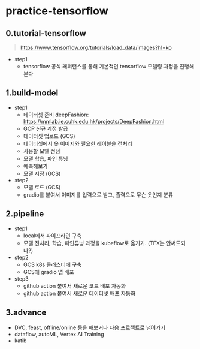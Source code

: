 # practice-tensorflow

## 0.tutorial-tensorflow
> https://www.tensorflow.org/tutorials/load_data/images?hl=ko

* step1 
    - tensorflow 공식 래퍼런스를 통해 기본적인 tensorflow 모델링 과정을 진행해본다

## 1.build-model

* step1
	- 데이터셋 준비 deepFashion: https://mmlab.ie.cuhk.edu.hk/projects/DeepFashion.html
	- GCP 신규 계정 발급
	- 데이터셋 업로드 (GCS)
	- 데이터셋에서 옷 이미지와 필요한 레이블을 전처리
	- 사용할 모델 선정
	- 모델 학습, 파인 튜닝
	- 예측해보기
	- 모델 저장 (GCS)
* step2
	- 모델 로드 (GCS)
	- gradio를 붙여서 이미지를 입력으로 받고, 출력으로 무슨 옷인지 분류

## 2.pipeline

* step1
	- local에서 파이프라인 구축
	- 모델 전처리, 학습, 파인튜닝 과정을 kubeflow로 옮기기. (TFX는 안써도되나?)
* step2
	- GCS k8s 클러스터에 구축
	- GCS에 gradio 앱 배포
* step3
	- github action 붙여서 새로운 코드 배포 자동화
	- github action 붙여서 새로운 데이터셋 배포 자동화

## 3.advance

* DVC, feast, offline/online 등을 해보거나 다음 프로젝트로 넘어가기
* dataflow, autoML, Vertex AI Training
* katib
 